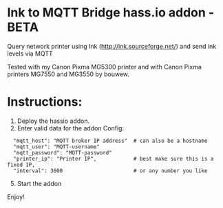 # Ink to MQTT Bridge hass.io addon - BETA
Query network printer using Ink (http://ink.sourceforge.net/) and send ink levels via MQTT

Tested with my Canon Pixma MG5300 printer and with Canon Pixma printers MG7550 and MG3550 by bouwew.

# Instructions:
1) Deploy the hassio addon.
2) Enter valid data for the addon Config:
```
  "mqtt_host": "MQTT broker IP address"  # can also be a hostname
  "mqtt_user": "MQTT-username"
  "mqtt_password": "MQTT-password"
  "printer_ip": "Printer IP",            # best make sure this is a fixed IP,
  "interval": 3600                       # or any number you like
```
5) Start the addon

Enjoy!

